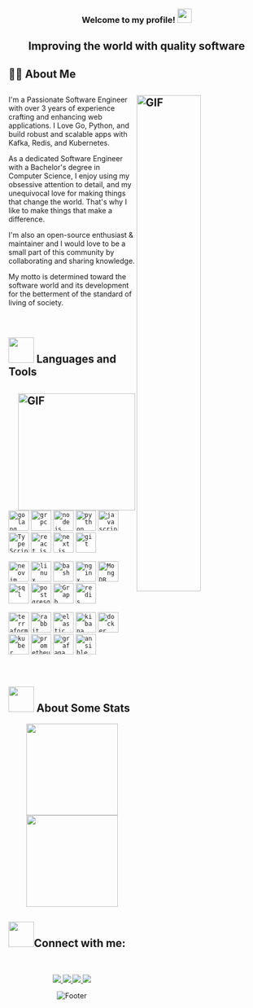 <h3 align="center">
  Welcome to my profile!
  <img src="https://media.giphy.com/media/hvRJCLFzcasrR4ia7z/giphy.gif" width="28">
</h3>

<h2 align="center">
Improving the world with quality software
</h2>

## 👨‍💻 About Me

## <img align="right" width='50%' alt="GIF" src="https://media.giphy.com/media/qgQUggAC3Pfv687qPC/giphy.gif"/>

I'm a Passionate Software Engineer with over 3 years of experience crafting and enhancing web applications. I Love Go, Python, and build robust and scalable apps with Kafka, Redis, and Kubernetes.

As a dedicated Software Engineer with a Bachelor's degree in Computer Science, I enjoy using my obsessive attention to detail, and my unequivocal love for making things that change the world. That's why I like to make things that make a difference. 

I'm also an open-source enthusiast & maintainer and I would love to be a small part of this community by collaborating and sharing knowledge.

My motto is determined toward the software world and its development for the betterment of the standard of living of society.

<br />

## <img src="https://media2.giphy.com/media/QssGEmpkyEOhBCb7e1/giphy.gif?cid=ecf05e47a0n3gi1bfqntqmob8g9aid1oyj2wr3ds3mg700bl&rid=giphy.gif" height="50px"> Languages and Tools

## <img align="right" alt="GIF" height="230px" src="https://media.giphy.com/media/lP8xu5t2DLGG045H8F/giphy.gif"/>
          
<code><img title="Golang" alt="golang" width="40px" src="https://cdn.jsdelivr.net/gh/devicons/devicon@latest/icons/go/go-original-wordmark.svg" /></code>
<code><img title="grpc" alt="grpc" width="40px" src="https://cdn.jsdelivr.net/gh/devicons/devicon@latest/icons/grpc/grpc-original.svg" /></code>
<code><img title="NodeJS" alt="node js" width="40px" src="https://cdn.jsdelivr.net/gh/devicons/devicon@latest/icons/nodejs/nodejs-original-wordmark.svg" /></code>
<code><img title="Python" alt="python" width="40px" src="https://cdn.jsdelivr.net/gh/devicons/devicon/icons/python/python-original.svg" /></code>
<code><img title="JavaScript" alt="javascript" width="40px" src="https://cdn.jsdelivr.net/gh/devicons/devicon/icons/javascript/javascript-original.svg" /></code>
<code><img title="TypeScript" alt="TypeScript" width="40px" src="https://cdn.jsdelivr.net/gh/devicons/devicon/icons/typescript/typescript-original.svg" /></code>
<code><img title="ReactJS" alt="react js" width="40px" src="https://cdn.jsdelivr.net/gh/devicons/devicon/icons/react/react-original.svg" /></code>
<code><img title="Next.js" alt="next.js" width="40px" src="https://cdn.jsdelivr.net/gh/devicons/devicon/icons/nextjs/nextjs-original.svg" /></code>
<code><img title="Git" alt="git" width="40px" src="https://cdn.jsdelivr.net/gh/devicons/devicon/icons/git/git-original.svg" /></code>

<code><img title="neovim" alt="neovim" width="40px" src="https://cdn.jsdelivr.net/gh/devicons/devicon@latest/icons/neovim/neovim-original.svg" /></code>
<code><img title="linux" alt="linux" width="40px" src="https://cdn.jsdelivr.net/gh/devicons/devicon@latest/icons/linux/linux-original.svg" /></code>
<code><img title="bash" alt="bash" width="40px" src="https://cdn.jsdelivr.net/gh/devicons/devicon@latest/icons/bash/bash-original.svg" /></code>
<code><img title="nginx" alt="nginx" width="40px" src="https://cdn.jsdelivr.net/gh/devicons/devicon@latest/icons/nginx/nginx-original.svg" /></code>
<code><img title="MongoDB" alt="MongDB" width="40px" src="https://cdn.jsdelivr.net/gh/devicons/devicon@latest/icons/mongodb/mongodb-plain-wordmark.svg" /></code>
<code><img title="Sql" alt="sql" width="40px" src="https://cdn.jsdelivr.net/gh/devicons/devicon@latest/icons/microsoftsqlserver/microsoftsqlserver-original.svg" /></code>
<code><img title="postgresql" alt="postgresql" width="40px" src="https://cdn.jsdelivr.net/gh/devicons/devicon@latest/icons/postgresql/postgresql-original.svg" /></code>
<code><img title="Graph" alt="Graph" width="40px" src="https://cdn.jsdelivr.net/gh/devicons/devicon/icons/graphql/graphql-plain.svg" /></code>
<code><img title="Redis" alt="redis" width="40px" src="https://cdn.jsdelivr.net/gh/devicons/devicon@latest/icons/redis/redis-original.svg" /></code>

<code><img title="kafka" alt="terraform" width="40px" src="https://cdn.jsdelivr.net/gh/devicons/devicon@latest/icons/apachekafka/apachekafka-original.svg" /></code>
<code><img title="rabbit" alt="rabbit" width="40px" src="https://cdn.jsdelivr.net/gh/devicons/devicon@latest/icons/rabbitmq/rabbitmq-original.svg" /></code>
<code><img title="elastic" alt="elastic" width="40px" src="https://cdn.jsdelivr.net/gh/devicons/devicon@latest/icons/elasticsearch/elasticsearch-original.svg" /></code>
<code><img title="kibana" alt="kibana" width="40px" src="https://cdn.jsdelivr.net/gh/devicons/devicon@latest/icons/kibana/kibana-original.svg" /></code>
<code><img title="docker" alt="docker" width="40px" src="https://cdn.jsdelivr.net/gh/devicons/devicon@latest/icons/docker/docker-original.svg" /></code>
<code><img title="Kuber" alt="kuber" width="40px" src="https://cdn.jsdelivr.net/gh/devicons/devicon@latest/icons/kubernetes/kubernetes-original.svg" /></code>
<code><img title="prometheus" alt="prometheus" width="40px" src="https://cdn.jsdelivr.net/gh/devicons/devicon@latest/icons/prometheus/prometheus-original.svg" /></code>
<code><img title="grafana" alt="grafana" width="40px" src="https://cdn.jsdelivr.net/gh/devicons/devicon@latest/icons/grafana/grafana-original.svg" /></code>
<code><img title="ansible" alt="ansible" width="40px" src="https://cdn.jsdelivr.net/gh/devicons/devicon@latest/icons/ansible/ansible-original.svg" /></code>





<br />

## <img src="https://media0.giphy.com/media/cNZqrH5IzOG0xrlWks/giphy.gif?cid=ecf05e47map255q427en9uprqc1sb0unjq5k4fnqg5pmhhs4&rid=giphy.gif&ct=s" height="50px"> About Some Stats

<div align="center">
  
<!-- <img height="180em" align="center" src="https://github-readme-stats.vercel.app/api/top-langs/?username=amirmalekian&theme=algolia&line_height=40&hide=css"/> -->
  
<!-- <img height="180em" src="https://github-readme-stats-sigma-five.vercel.app/api/top-langs/?username=amirmalekian&layout=compact&show_icon=true&theme=algolia" alt="amirmalekian-langs" /> -->

<img height="180em" src="https://github-readme-stats-eight-theta.vercel.app/api/top-langs/?username=amirmalekian&layout=compact&langs_count=8&theme=algolia"/>
 
<img height="180em" src="https://github-readme-stats-eight-theta.vercel.app/api?username=amirmalekian&show_icons=true&theme=algolia&include_all_commits=true&count_private=true"/>
  
</div>

<!-- <p align="center"> -->  
<!-- <img height="180em" src="https://github-readme-streak-stats.herokuapp.com?user=amirmalekian&theme=algolia&hide_border=true&date_format=M%20j%5B%2C%20Y%5D&border=0D1117" /> -->
<!-- </p> -->


## <img src='https://raw.githubusercontent.com/ShahriarShafin/ShahriarShafin/main/Assets/handshake.gif' height="50px">Connect with me:

<br />

<p align="center">

<a href="mailto:amirho3einmalekian@gmail.com" target="_blank" alt="Amirhossein Malekian's E-mail">
    <img src="https://img.shields.io/badge/-Gmail-c20006?style=for-the-badge&logo=gmail&logoColor=white" />
</a>
	
<a href="https://www.linkedin.com/in/amirmalekian/" target="_blank" alt="Amirhossein Malekian's Linkedin">
    <img src="https://img.shields.io/badge/linkedin-%230077B5.svg?&style=for-the-badge&logo=linkedin&logoColor=white" />
</a>

<a href="https://dev.to/amirmalekian" target="_blank" alt="Amirhossein Malekian's Dev">
    <img src="https://img.shields.io/badge/Dev.to-12100E?style=for-the-badge&logo=dev.to&logoColor=white" />
</a>

<a href="https://stackoverflow.com/users/14816783/amirhossein" target="_blank" alt="Amirhossein Malekian's Stackoverflow">
    <img src="https://img.shields.io/badge/Stack_Overflow-FE7A16?style=for-the-badge&logo=stack-overflow&logoColor=white" />
</a>

<p> 
 
<div align="center">
  <img src="https://readme-typing-svg.herokuapp.com?font=Dancing+Script&size=30&color=F38F02&center=true&vCenter=true&width=300&height=50&lines=Thanks+for+your+visit!;Have+a+nice+day!;" alt="Footer"></img>
</div>
